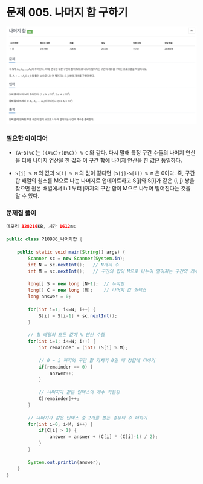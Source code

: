 # 문제 005. 나머지 합 구하기

![문제005](./img/문제005_나머지합.png)

### 필요한 아이디어

- `(A+B)%C` 는 `((A%C)+(B%C)) % C` 와 같다. 다시 말해 특정 구간 수들의 나머지 연산을 더해 나머지 연산을 한 값과 이 구간 합에 나머지 연산을 한 값은 동일하다.

- `S[j] % M` 의 값과 `S[i] % M` 의 값이 같다면 `(S[j]-S[i]) % M` 은 0이다. 즉, 구간 합 배열의 원소를 M으로 나눈 나머지로 업데이트하고 S[j]와 S[i]가 같은 (i, j) 쌍을 찾으면 원본 배열에서 i+1 부터 j까지의 구간 합이 M으로 나누어 떨어진다는 것을 알 수 있다.

### 문제집 풀이

```java
메모리 328216KB, 시간 1612ms

public class P10986_나머지합 {

	public static void main(String[] args) {
		Scanner sc = new Scanner(System.in);
		int N = sc.nextInt();	// N개의 수
		int M = sc.nextInt();	// 구간의 합이 M으로 나누어 떨어지는 구간의 개수

		long[] S = new long [N+1];	// 누적합
		long[] C = new long [M];	// 나머지 값 인덱스
		long answer = 0;

		for(int i=1; i<=N; i++) {
			S[i] = S[i-1] + sc.nextInt();
		}

		// 합 배열의 모든 값에 % 연산 수행
		for(int i=1; i<=N; i++) {
			int remainder = (int) (S[i] % M);

			// 0 ~ i 까지의 구간 합 자체가 0일 때 정답에 더하기
			if(remainder == 0) {
				answer++;
			}

			// 나머지가 같은 인덱스의 개수 카운팅
			C[remainder]++;
		}

		// 나머지가 같은 인덱스 중 2개를 뽑는 경우의 수 더하기
		for(int i=0; i<M; i++) {
			if(C[i] > 1) {
				answer = answer + (C[i] * (C[i]-1) / 2);
			}
		}

		System.out.println(answer);
	}
}
```
